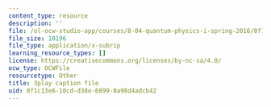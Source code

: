 ```yaml
---
content_type: resource
description: ''
file: /ol-ocw-studio-app/courses/8-04-quantum-physics-i-spring-2016/8f1c13e610cdd38e68990a98d4adcb42_-UgQEHHXTRM.srt
file_size: 10196
file_type: application/x-subrip
learning_resource_types: []
license: https://creativecommons.org/licenses/by-nc-sa/4.0/
ocw_type: OCWFile
resourcetype: Other
title: 3play caption file
uid: 8f1c13e6-10cd-d38e-6899-0a98d4adcb42
---
```

